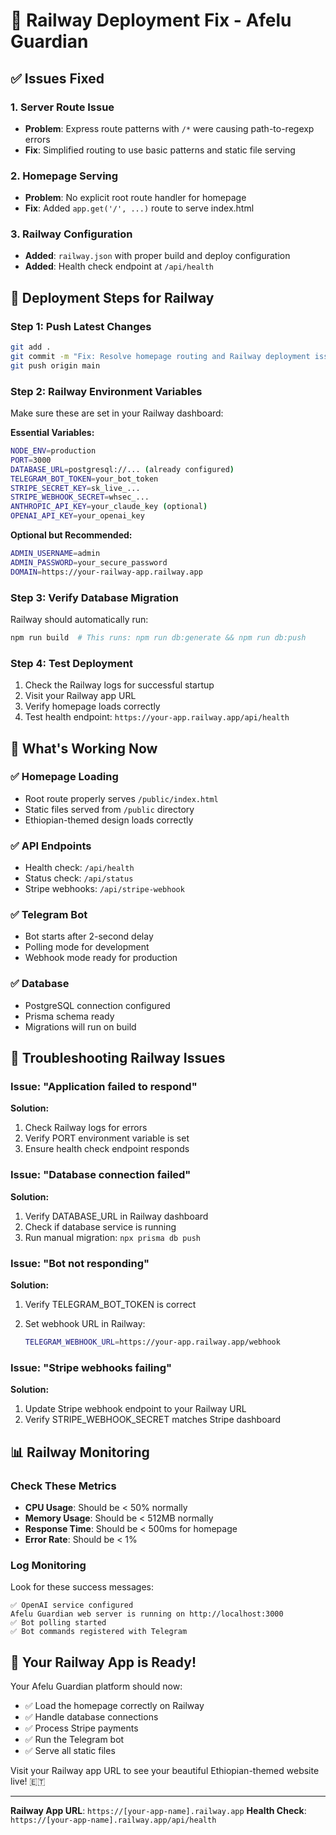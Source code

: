 # 🚀 Railway Deployment Fix - Afelu Guardian

## ✅ Issues Fixed

### 1. **Server Route Issue**

- **Problem**: Express route patterns with `/*` were causing path-to-regexp errors
- **Fix**: Simplified routing to use basic patterns and static file serving

### 2. **Homepage Serving**

- **Problem**: No explicit root route handler for homepage
- **Fix**: Added `app.get('/', ...)` route to serve index.html

### 3. **Railway Configuration**

- **Added**: `railway.json` with proper build and deploy configuration
- **Added**: Health check endpoint at `/api/health`

## 🔧 **Deployment Steps for Railway**

### Step 1: Push Latest Changes

```bash
git add .
git commit -m "Fix: Resolve homepage routing and Railway deployment issues"
git push origin main
```

### Step 2: Railway Environment Variables

Make sure these are set in your Railway dashboard:

**Essential Variables:**

```bash
NODE_ENV=production
PORT=3000
DATABASE_URL=postgresql://... (already configured)
TELEGRAM_BOT_TOKEN=your_bot_token
STRIPE_SECRET_KEY=sk_live_...
STRIPE_WEBHOOK_SECRET=whsec_...
ANTHROPIC_API_KEY=your_claude_key (optional)
OPENAI_API_KEY=your_openai_key
```

**Optional but Recommended:**

```bash
ADMIN_USERNAME=admin
ADMIN_PASSWORD=your_secure_password
DOMAIN=https://your-railway-app.railway.app
```

### Step 3: Verify Database Migration

Railway should automatically run:

```bash
npm run build  # This runs: npm run db:generate && npm run db:push
```

### Step 4: Test Deployment

1. Check the Railway logs for successful startup
2. Visit your Railway app URL
3. Verify homepage loads correctly
4. Test health endpoint: `https://your-app.railway.app/api/health`

## 🎯 **What's Working Now**

### ✅ **Homepage Loading**

- Root route properly serves `/public/index.html`
- Static files served from `/public` directory
- Ethiopian-themed design loads correctly

### ✅ **API Endpoints**

- Health check: `/api/health`
- Status check: `/api/status`
- Stripe webhooks: `/api/stripe-webhook`

### ✅ **Telegram Bot**

- Bot starts after 2-second delay
- Polling mode for development
- Webhook mode ready for production

### ✅ **Database**

- PostgreSQL connection configured
- Prisma schema ready
- Migrations will run on build

## 🐛 **Troubleshooting Railway Issues**

### Issue: "Application failed to respond"

**Solution:**

1. Check Railway logs for errors
2. Verify PORT environment variable is set
3. Ensure health check endpoint responds

### Issue: "Database connection failed"

**Solution:**

1. Verify DATABASE_URL in Railway dashboard
2. Check if database service is running
3. Run manual migration: `npx prisma db push`

### Issue: "Bot not responding"

**Solution:**

1. Verify TELEGRAM_BOT_TOKEN is correct
2. Set webhook URL in Railway:

   ```bash
   TELEGRAM_WEBHOOK_URL=https://your-app.railway.app/webhook
   ```

### Issue: "Stripe webhooks failing"

**Solution:**

1. Update Stripe webhook endpoint to your Railway URL
2. Verify STRIPE_WEBHOOK_SECRET matches Stripe dashboard

## 📊 **Railway Monitoring**

### Check These Metrics

- **CPU Usage**: Should be < 50% normally
- **Memory Usage**: Should be < 512MB normally  
- **Response Time**: Should be < 500ms for homepage
- **Error Rate**: Should be < 1%

### Log Monitoring

Look for these success messages:

```
✅ OpenAI service configured
Afelu Guardian web server is running on http://localhost:3000
✅ Bot polling started
✅ Bot commands registered with Telegram
```

## 🎉 **Your Railway App is Ready!**

Your Afelu Guardian platform should now:

- ✅ Load the homepage correctly on Railway
- ✅ Handle database connections
- ✅ Process Stripe payments
- ✅ Run the Telegram bot
- ✅ Serve all static files

Visit your Railway app URL to see your beautiful Ethiopian-themed website live! 🇪🇹

---

**Railway App URL**: `https://[your-app-name].railway.app`
**Health Check**: `https://[your-app-name].railway.app/api/health`
